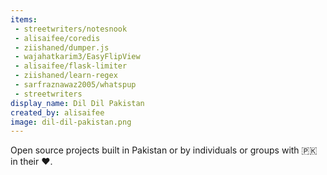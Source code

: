 ```yaml
---
items:
 - streetwriters/notesnook
 - alisaifee/coredis
 - ziishaned/dumper.js
 - wajahatkarim3/EasyFlipView
 - alisaifee/flask-limiter
 - ziishaned/learn-regex
 - sarfraznawaz2005/whatspup
 - streetwriters
display_name: Dil Dil Pakistan
created_by: alisaifee
image: dil-dil-pakistan.png
---
```


Open source projects built in Pakistan or by individuals or groups with :pakistan: in their :heart:.

